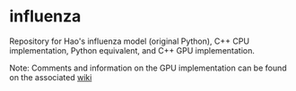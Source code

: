 # influenza
Repository for Hao's influenza model (original Python), C++ CPU implementation, Python equivalent, and C++ GPU implementation.

Note: Comments and information on the GPU implementation can be found on the associated [wiki](https://github.com/institutefordiseasemodeling/gpu-influenza/wiki)
